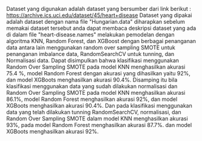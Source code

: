 Dataset yang digunakan adalah dataset yang bersumber dari link berikut : https://archive.ics.uci.edu/dataset/45/heart+disease Dataset yang dipakai adalah dataset dengan nama file "Hungarian.data" 
diharapkan sebelum memakai dataset tersebut anda dapat membaca deskripsi dataset yang ada di dalam file "heart-disease.names"
melakukan pemodelan dengan algoritma KNN, Random Forest, dan XGBoost dengan berbagai penanganan data antara lain menggunakan random over sampling SMOTE untuk penanganan imbalance data, RandomSearchCV untuk tunning, dan Normalisasi data. 
Dapat disimpulkan bahwa klasifikasi menggunakan Random Over Sampling SMOTE pada model KNN menghasilkan akurasi 75.4 %, model Random Forest dengan akurasi yang dihasilkan yaitu 92%, dan model XGBoots menghasilkan akurasi 90.4%. 
Disamping itu bila klasifikasi menggunakan data yang sudah dilakukan normalisasi dan Random Over Sampling SMOTE pada model KNN menghasilkan akurasi 86.1%, model Random Forest menghasilkan akurasi 92%, dan model XGBoots menghasilkan akurasi 90.4%. 
Dan pada klasifikasi menggunakan data yang telah dilakukan tunning RandomSearchCV, normalisasi, dan Random Over Sampling SMOTE dalam model KNN menghasilkan akurasi 93%, pada model Random Forest menghasilkan akurasi 87.7%. dan model XGBoots menghasilkan akurasi 92%.
